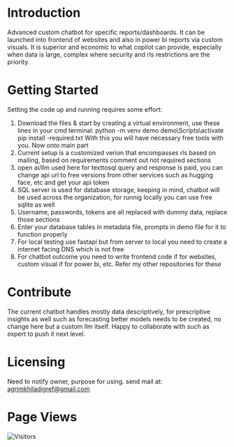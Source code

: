 # Introduction 
Advanced custom chatbot for specific reports/dashboards. It can be launched into frontend of websites and also in power bi reports via custom visuals. It is superior and economic to what copilot can provide, especially when data is large, complex where security and rls restrictions are the priority.  

# Getting Started
Setting the code up and running requires some effort:
1.	Download the files & start by creating a virtual environment, use these lines in your cmd terminal: 
        python -m venv demo
        demo\Scripts\activate
        pip install -required.txt
    With this you will have necessary free tools with you. Now onto main part
2.	Current setup is a customized verion that encompasses rls based on mailing, based on requirements comment out not required sections
3.	open ai/llm used here for texttosql query and response is paid, you can change api url to free versions from other services such as hugging face, etc and get your api token
4.	SQL server is used for database storage, keeping in mind, chatbot will be used across the organization, for runnig locally you can use free sqlite as well
5.  Username, passwords, tokens are all replaced with dummy data, replace those sections
6.  Enter your database tables in metadata file, prompts in demo file for it to function properly
7.  For local testing use fastapi but from server to local you need to create a internet facing DNS which is not free
8.  For chatbot outcome you need to write frontend code if for websites, custom visual if for power bi, etc. Refer my other repositories for these

# Contribute
The current chatbot handles mostly data descriptively, for prescriptive insights as well such as forecasting better models needs to be created, no change here but a custom llm itself.
Happy to collaborate with such as expert to push it next level.

# Licensing
Need to notify owner, purpose for using. send mail at: agrimkhiladigref@gmail.com

# Page Views
![Visitors](https://visitor-badge.laobi.icu/badge?page_id=agrim-singh127.Custom-Chatbot) 
